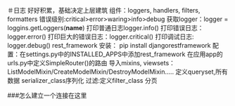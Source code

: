 ＃日志
好好积累，基础决定上层建筑
		组件：loggers, handlers, filters, formatters
		错误级别:critical>error>waring>info>debug
		获取logger：logger = loggins.getLoggers(__name__)
		打印普通日志logger.info()
		打印错误日志：logger.error()
		打印巨大的错误日志：logger.critical()
		打印调试日志: logger.debug()
	rest_framework
		安装： pip install djangorestframework
		配置：在settings.py中的INSTALLED_APPS中添加rest_framework
		在应用app的urls.py中定义SimpleRouter()的路由
		导入mixins, viewsets： ListModelMixin/CreateModelMixin/DestroyModelMixin.....
		定义queryset,所有数据 serializer_class序列化
		过滤:定义filter_class
		分页

###怎么建立一个连接在这里
